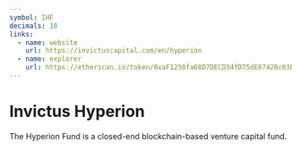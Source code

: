 ```yaml
---
symbol: IHF
decimals: 18
links:
  - name: website
    url: https://invictuscapital.com/en/hyperion
  - name: explorer
    url: https://etherscan.io/token/0xaF1250fa68D7DECD34fD75dE8742Bc03B29BD58e
---
```


# Invictus Hyperion

The Hyperion Fund is a closed-end blockchain-based venture capital fund.
